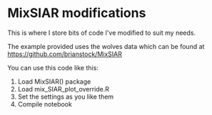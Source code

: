 # MixSIAR modifications

This is where I store bits of code I've modified to suit my needs.

The example provided uses the wolves data which can be found at https://github.com/brianstock/MixSIAR 

You can use this code like this:

1. Load MixSIAR() package
2. Load mix_SIAR_plot_override.R
3. Set the settings as you like them
4. Compile notebook